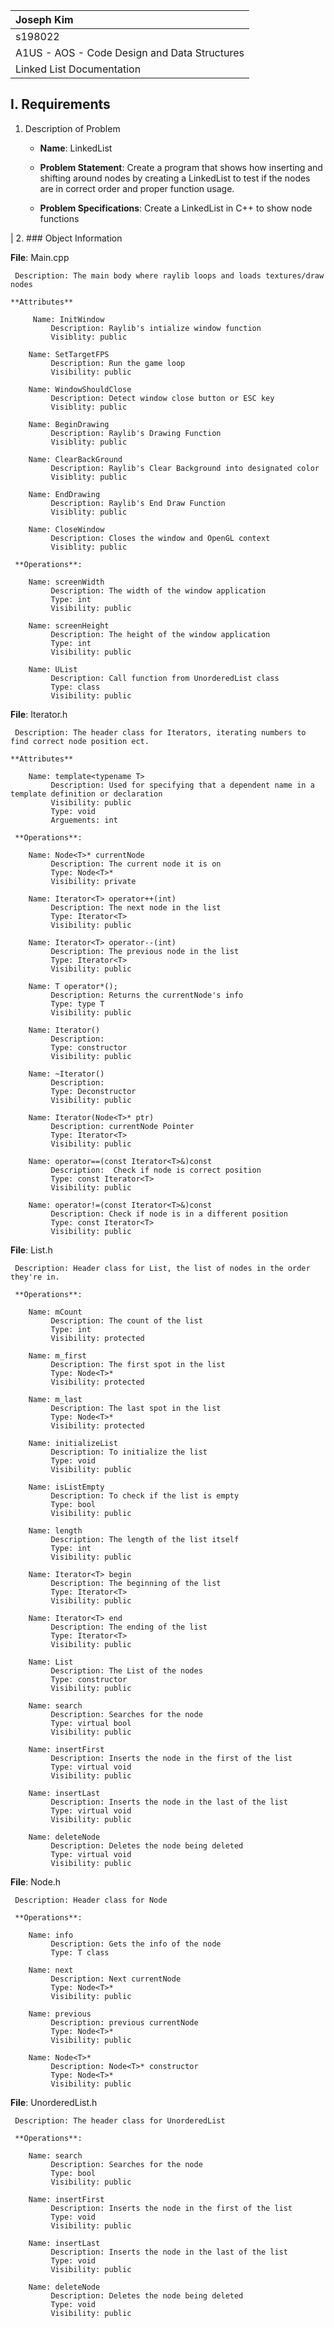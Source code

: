 | Joseph Kim|
| :---          	|
| s198022       	|
| A1US - AOS - Code Design and Data Structures  |
| Linked List Documentation |

## I. Requirements

1. Description of Problem

	- **Name**: LinkedList

	- **Problem Statement**:
	Create a program that shows how inserting and shifting around nodes by creating a LinkedList to test if the nodes are in correct order and proper function usage.

	- **Problem Specifications**:  Create a LinkedList in C++ to show node functions


|
2. ### Object Information

   **File**: Main.cpp

     Description: The main body where raylib loops and loads textures/draw nodes

    **Attributes**

         Name: InitWindow
             Description: Raylib's intialize window function
             Visiblity: public

        Name: SetTargetFPS
             Description: Run the game loop
             Visibility: public

        Name: WindowShouldClose
             Description: Detect window close button or ESC key
             Visiblity: public

        Name: BeginDrawing
             Description: Raylib's Drawing Function
             Visiblity: public

        Name: ClearBackGround
             Description: Raylib's Clear Background into designated color
             Visiblity: public

        Name: EndDrawing
             Description: Raylib's End Draw Function
             Visiblity: public

        Name: CloseWindow
             Description: Closes the window and OpenGL context
             Visiblity: public

     **Operations**:

        Name: screenWidth
             Description: The width of the window application
             Type: int
             Visibility: public

        Name: screenHeight
             Description: The height of the window application
             Type: int
             Visibility: public

        Name: UList
             Description: Call function from UnorderedList class
             Type: class
             Visibility: public


   **File**: Iterator.h

     Description: The header class for Iterators, iterating numbers to find correct node position ect.

    **Attributes**

        Name: template<typename T>
             Description: Used for specifying that a dependent name in a template definition or declaration
             Visibility: public
             Type: void
             Arguements: int

     **Operations**:

        Name: Node<T>* currentNode
             Description: The current node it is on
             Type: Node<T>*
             Visibility: private

        Name: Iterator<T> operator++(int)
             Description: The next node in the list
             Type: Iterator<T>
             Visibility: public

        Name: Iterator<T> operator--(int)
             Description: The previous node in the list
             Type: Iterator<T>
             Visibility: public

        Name: T operator*();
             Description: Returns the currentNode's info
             Type: type T
             Visibility: public

        Name: Iterator()
             Description: 
             Type: constructor
             Visibility: public

        Name: ~Iterator()
             Description: 
             Type: Deconstructor
             Visibility: public

        Name: Iterator(Node<T>* ptr)
             Description: currentNode Pointer
             Type: Iterator<T>
             Visibility: public

        Name: operator==(const Iterator<T>&)const
             Description:  Check if node is correct position
             Type: const Iterator<T>
             Visibility: public

        Name: operator!=(const Iterator<T>&)const
             Description: Check if node is in a different position
             Type: const Iterator<T>
             Visibility: public

   **File**: List.h

     Description: Header class for List, the list of nodes in the order they're in.

     **Operations**:

        Name: mCount
             Description: The count of the list
             Type: int
             Visibility: protected

        Name: m_first
             Description: The first spot in the list
             Type: Node<T>*
             Visibility: protected

        Name: m_last
             Description: The last spot in the list
             Type: Node<T>*
             Visibility: protected

        Name: initializeList
             Description: To initialize the list
             Type: void
             Visibility: public

        Name: isListEmpty
             Description: To check if the list is empty
             Type: bool
             Visibility: public

        Name: length
             Description: The length of the list itself
             Type: int
             Visibility: public

        Name: Iterator<T> begin
             Description: The beginning of the list
             Type: Iterator<T>
             Visibility: public

        Name: Iterator<T> end
             Description: The ending of the list
             Type: Iterator<T>
             Visibility: public

        Name: List
             Description: The List of the nodes
             Type: constructor
             Visibility: public

        Name: search
             Description: Searches for the node
             Type: virtual bool
             Visibility: public

        Name: insertFirst
             Description: Inserts the node in the first of the list
             Type: virtual void
             Visibility: public

        Name: insertLast
             Description: Inserts the node in the last of the list
             Type: virtual void
             Visibility: public

        Name: deleteNode
             Description: Deletes the node being deleted
             Type: virtual void
             Visibility: public

   **File**: Node.h

     Description: Header class for Node

     **Operations**:

        Name: info
             Description: Gets the info of the node
             Type: T class

        Name: next
             Description: Next currentNode
             Type: Node<T>*
             Visibility: public

        Name: previous
             Description: previous currentNode
             Type: Node<T>*
             Visibility: public

        Name: Node<T>*
             Description: Node<T>* constructor
             Type: Node<T>*
             Visibility: public


   **File**: UnorderedList.h

     Description: The header class for UnorderedList

     **Operations**:

        Name: search
             Description: Searches for the node
             Type: bool
             Visibility: public

        Name: insertFirst
             Description: Inserts the node in the first of the list
             Type: void
             Visibility: public

        Name: insertLast
             Description: Inserts the node in the last of the list
             Type: void
             Visibility: public

        Name: deleteNode
             Description: Deletes the node being deleted
             Type: void
             Visibility: public
